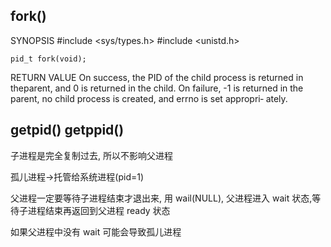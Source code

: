 

## fork()

SYNOPSIS
    #include <sys/types.h>
    #include <unistd.h>

    pid_t fork(void);



RETURN VALUE 
    On  success, the PID of the child process is returned in
    theparent, and 0 is returned in the child.  On failure, -1 is returned in the
    parent, no child process is created, and errno  is  set  appropri‐ ately.


## getpid() getppid()



子进程是完全复制过去, 所以不影响父进程



孤儿进程->托管给系统进程(pid=1)

父进程一定要等待子进程结束才退出来, 用 wail(NULL), 父进程进入 wait 状态,等待子进程结束再返回到父进程 ready 状态

如果父进程中没有 wait 可能会导致孤儿进程







